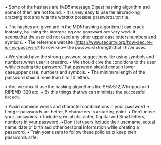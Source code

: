 

•	Some of the hashses are (MD5)message Digest hashing algorithm and some of them are not found. 
•	It is very easy to use the aircrack-ng cracking tool and with the wordtxt possible passwords.txt file.

•	The hashes are given are in the MD5 hashing algorithm.It can crack instantly, by using  the aircrack-ng and  password are very weak it seems.that the user did not used any other upper case letters,numbers and symbols.
•	The  reference website (https://www.security.org/how-secure-is-my-password/)to now know the password strength that I have used.

•	We should give the strong password suggestions,like using symbols and numbers,when user is creating.
•	We should give the conditions to the user while creating the password.That  password should contain lower case,upper case, numbers and symbols.
•	The minimum length of the password should more than 6 to 10 letters.

•	And we should use the hashing algorithms like SHA-512,Whirlpool and RIPEMD-320 etc.
•	By this things that we can minimize the successful breach.


•	Avoid common words and character combinations in your password.
•	Longer passwords are better, 8 characters is a starting point.
•	Don’t reuse your passwords.
•	Include special character, Capital and Small letters, numbers in your password.
•	Don’t let users include their username, actual name, date of birth and other personal information while creating a password.
•	Train your users to follow these policies to keep their passwords safe.



